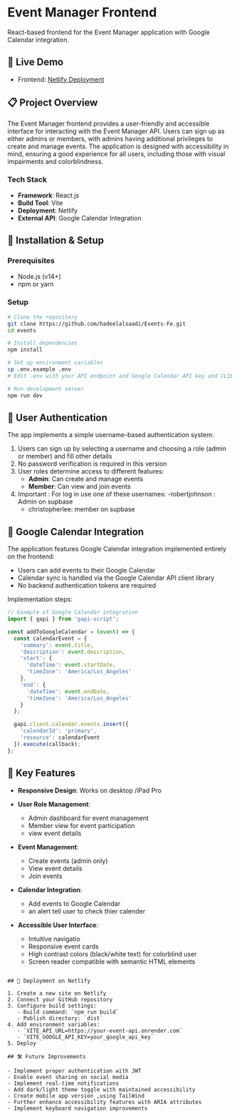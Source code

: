 # Event Manager Frontend

React-based frontend for the Event Manager application with Google Calendar integration.

## 🚀 Live Demo

- Frontend: [Netlify Deployment](https://heventsapp.netlify.app/)

## 📋 Project Overview

The Event Manager frontend provides a user-friendly and accessible interface for interacting with the Event Manager API. Users can sign up as either admins or members, with admins having additional privileges to create and manage events. The application is designed with accessibility in mind, ensuring a good experience for all users, including those with visual impairments and colorblindness.

### Tech Stack

- **Framework**: React.js
- **Build Tool**: Vite
- **Deployment**: Netlify
- **External API**: Google Calendar Integration

## 🔧 Installation & Setup

### Prerequisites
- Node.js (v14+)
- npm or yarn

### Setup

```bash
# Clone the repository
git clone https://github.com/hadeelalsaadi/Events-Fe.git
cd events

# Install dependencies
npm install

# Set up environment variables
cp .env.example .env
# Edit .env with your API endpoint and Google Calendar API key and CLIENT ID and SCOPES and DISCOVERY_DOCS

# Run development server
npm run dev
```

## 🔐 User Authentication

The app implements a simple username-based authentication system:

1. Users can sign up by selecting a username and choosing a role (admin or member) and fill other details
2. No password verification is required in this version
3. User roles determine access to different features:
   - **Admin**: Can create and manage events
   - **Member**: Can view and join events
4. Important : For log in use one of these usernames: 
   -robertjohnson : Admin on supbase
   - christopherlee: member on supbase
## 📆 Google Calendar Integration

The application features Google Calendar integration implemented entirely on the frontend:

- Users can add events to their Google Calendar
- Calendar sync is handled via the Google Calendar API client library
- No backend authentication tokens are required

Implementation steps:
```javascript
// Example of Google Calendar integration
import { gapi } from 'gapi-script';

const addToGoogleCalendar = (event) => {
  const calendarEvent = {
    'summary': event.title,
    'description': event.description,
    'start': {
      'dateTime': event.startDate,
      'timeZone': 'America/Los_Angeles'
    },
    'end': {
      'dateTime': event.endDate,
      'timeZone': 'America/Los_Angeles'
    }
  };

  gapi.client.calendar.events.insert({
    'calendarId': 'primary',
    'resource': calendarEvent
  }).execute(callback);
};
```

## 📱 Key Features

- **Responsive Design**: Works on desktop /iPad Pro
- **User Role Management**:
  - Admin dashboard for event management
  - Member view for event participation
  - view event details
- **Event Management**:
  - Create events (admin only)
  - View event details
  - Join events
 
- **Calendar Integration**:
  - Add events to Google Calendar
  - an alert tell user to check thier calender
- **Accessible User Interface**:
  - Intuitive navigatio
  - Responsive event cards
  - High contrast colors (black/white text) for colorblind user
  - Screen reader compatible with semantic HTML elements

```

## 🚀 Deployment on Netlify

1. Create a new site on Netlify
2. Connect your GitHub repository
3. Configure build settings:
   - Build command: `npm run build`
   - Publish directory: `dist`
4. Add environment variables:
   - `VITE_API_URL=https://your-event-api.onrender.com`
   - `VITE_GOOGLE_API_KEY=your_google_api_key`
5. Deploy

## 🛠️ Future Improvements

- Implement proper authentication with JWT
- Enable event sharing on social media
- Implement real-time notifications
- Add dark/light theme toggle with maintained accessibility
- Create mobile app version ,using TailWind
- Further enhance accessibility features with ARIA attributes
- Implement keyboard navigation improvements

